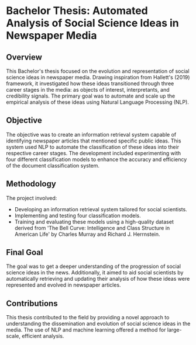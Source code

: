 # Bachelor Thesis: Automated Analysis of Social Science Ideas in Newspaper Media

## Overview

This Bachelor's thesis focused on the evolution and representation of social science ideas in newspaper media. Drawing inspiration from Hallett's (2019) framework, it investigated how these ideas transitioned through three career stages in the media: as objects of interest, interpretants, and credibility signals. The primary goal was to automate and scale up the empirical analysis of these ideas using Natural Language Processing (NLP).

## Objective

The objective was to create an information retrieval system capable of identifying newspaper articles that mentioned specific public ideas. This system used NLP to automate the classification of these ideas into their respective career stages. The development included experimenting with four different classification models to enhance the accuracy and efficiency of the document classification system.

## Methodology

The project involved:

- Developing an information retrieval system tailored for social scientists.
- Implementing and testing four classification models.
- Training and evaluating these models using a high-quality dataset derived from 'The Bell Curve: Intelligence and Class Structure in American Life' by Charles Murray and Richard J. Herrnstein.

## Final Goal

The goal was to get a deeper understanding of the progression of social science ideas in the news. Additionally, it aimed to aid social scientists by automatically retrieving and updating their analysis of how these ideas were represented and evolved in newspaper articles.

## Contributions

This thesis contributed to the field by providing a novel approach to understanding the dissemination and evolution of social science ideas in the media. The use of NLP and machine learning offered a method for large-scale, efficient analysis.
